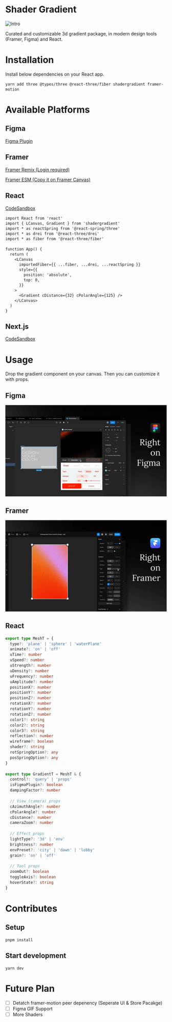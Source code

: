 # Shader Gradient

![Intro](./intro.gif)

Curated and customizable 3d gradient package, in modern design tools (Framer, Figma) and React.

# Installation

Install below dependencies on your React app.

```
yarn add three @types/three @react-three/fiber shadergradient framer-motion
```

# Available Platforms

## Figma

[Figma Plugin](https://www.figma.com/community/plugin/1203016883447870818)

## Framer

[Framer Remix (Login required)](https://framer.com/projects/new?duplicate=sJitbgOn6on6Savojbyk)

[Framer ESM (Copy it on Framer Canvas)](https://framer.com/m/Gradient-YIzl.js)

## React

[CodeSandbox](https://codesandbox.io/p/sandbox/github/ruucm/shadergradient/tree/main/apps/example-cra?file=%2Fsrc%2FApp.tsx)

```tsx
import React from 'react'
import { LCanvas, Gradient } from 'shadergradient'
import * as reactSpring from '@react-spring/three'
import * as drei from '@react-three/drei'
import * as fiber from '@react-three/fiber'

function App() {
  return (
    <LCanvas
      importedFiber={{ ...fiber, ...drei, ...reactSpring }}
      style={{
        position: 'absolute',
        top: 0,
      }}
    >
      <Gradient cDistance={32} cPolarAngle={125} />
    </LCanvas>
  )
}
```

## Next.js

[CodeSandbox](https://codesandbox.io/p/sandbox/zjxeci?file=%2Fsrc%2Fpages%2Findex.tsx)

# Usage

Drop the gradient component on your canvas. Then you can customize it with props.

## Figma

![Figma](./figma.gif)

## Framer

![Framer](./framer.gif)

## React

```ts
export type MeshT = {
  type?: 'plane' | 'sphere' | 'waterPlane'
  animate?: 'on' | 'off'
  uTime?: number
  uSpeed?: number
  uStrength?: number
  uDensity?: number
  uFrequency?: number
  uAmplitude?: number
  positionX?: number
  positionY?: number
  positionZ?: number
  rotationX?: number
  rotationY?: number
  rotationZ?: number
  color1?: string
  color2?: string
  color3?: string
  reflection?: number
  wireframe?: boolean
  shader?: string
  rotSpringOption?: any
  posSpringOption?: any
}

export type GradientT = MeshT & {
  control?: 'query' | 'props'
  isFigmaPlugin?: boolean
  dampingFactor?: number

  // View (camera) props
  cAzimuthAngle?: number
  cPolarAngle?: number
  cDistance?: number
  cameraZoom?: number

  // Effect props
  lightType?: '3d' | 'env'
  brightness?: number
  envPreset?: 'city' | 'dawn' | 'lobby'
  grain?: 'on' | 'off'

  // Tool props
  zoomOut?: boolean
  toggleAxis?: boolean
  hoverState?: string
}
```

# Contributes

## Setup

```
pnpm install
```

## Start development

```
yarn dev
```

# Future Plan

- [ ] Detatch framer-motion peer depenency (Seperate UI & Store Pacakge)
- [ ] Figma GIF Support
- [ ] More Shaders
